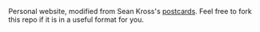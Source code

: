 Personal website, modified from Sean Kross's [postcards](https://github.com/seankross/postcards). Feel free to fork this repo if it is in a useful format for you.
